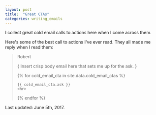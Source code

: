 ```yaml
---
layout: post
title:  "Great CTAs"
categories: writing_emails
---
```


I collect great cold email calls to actions here when I come across them. 

Here's some of the best call to actions I've ever read. They all made me reply when I read them:

<blockquote class="cta-swipe">
Robert<br>

{ Insert crisp body email here that sets me up for the ask. } <br>

{% for cold_email_cta in site.data.cold_email_ctas %}
	
	{{ cold_email_cta.ask }}
	<hr>

{% endfor %}

</blockquote>

Last updated: June 5th, 2017.